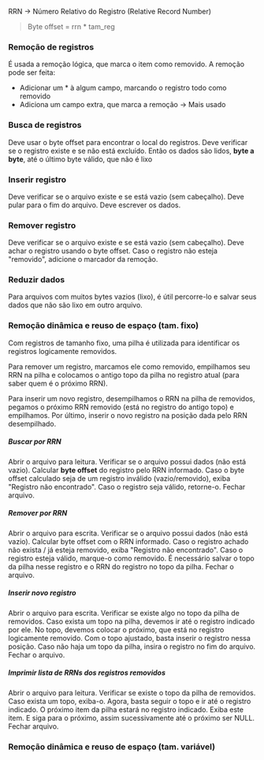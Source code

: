 
RRN -> Número Relativo do Registro (Relative Record Number)

> Byte offset = rrn * tam_reg

### Remoção de registros
É usada a remoção lógica, que marca o item como removido.
A remoção pode ser feita: 
- Adicionar um * à algum campo, marcando o registro todo como removido
- Adiciona um campo extra, que marca a remoção -> Mais usado

### Busca de registros
Deve usar o byte offset para encontrar o local do registros.
Deve verificar se o registro existe e se não está excluído.
Então os dados são lidos, **byte a byte**, até o último byte válido, que não é lixo

### Inserir registro
Deve verificar se o arquivo existe e se está vazio (sem cabeçalho).
Deve pular para o fim do arquivo.
Deve escrever os dados.

### Remover registro
Deve verificar se o arquivo existe e se está vazio (sem cabeçalho).
Deve achar o registro usando o byte offset.
Caso o registro não esteja "removido", adicione o marcador da remoção.

### Reduzir dados
Para arquivos com muitos bytes vazios (lixo), é útil percorre-lo e salvar seus dados que não são lixo em outro arquivo.


### Remoção dinâmica e reuso de espaço (tam. fixo)
Com registros de tamanho fixo, uma pilha é utilizada para identificar os registros logicamente removidos.

Para remover um registro, marcamos ele como removido, empilhamos seu RRN na pilha e colocamos o antigo topo da pilha no registro atual (para saber quem é o próximo RRN).

Para inserir um novo registro, desempilhamos o RRN na pilha de removidos, pegamos o próximo RRN removido (está no registro do antigo topo) e empilhamos. Por último, inserir o novo registro na posição dada pelo RRN desempilhado. 

##### Buscar por RRN
Abrir o arquivo para leitura.
Verificar se o arquivo possui dados (não está vazio).
Calcular **byte offset** do registro pelo RRN informado.
Caso o byte offset calculado seja de um registro inválido (vazio/removido), exiba "Registro não encontrado".
Caso o registro seja válido, retorne-o.
Fechar arquivo.

##### Remover por RRN
Abrir o arquivo para escrita.
Verificar se o arquivo possui dados (não está vazio).
Calcular byte offset com o RRN informado.
Caso o registro achado não exista / já esteja removido, exiba "Registro não encontrado".
Caso o registro esteja válido, marque-o como removido.
É necessário salvar o topo da pilha nesse registro e o RRN do registro no topo da pilha.
Fechar o arquivo.

##### Inserir novo registro
Abrir o arquivo para escrita.
Verificar se existe algo no topo da pilha de removidos.
Caso exista um topo na pilha, devemos ir até o registro indicado por ele.
No topo, devemos colocar o próximo, que está no registro logicamente removido.
Com o topo ajustado, basta inserir o registro nessa posição.
Caso não haja um topo da pilha, insira o registro no fim do arquivo.
Fechar o arquivo.

##### Imprimir lista de RRNs dos registros removidos
Abrir o arquivo para leitura.
Verificar se existe o topo da pilha de removidos.
Caso exista um topo, exiba-o.
Agora, basta seguir o topo e ir até o registro indicado.
O próximo item da pilha estará no registro indicado.
Exiba este item.
E siga para o próximo, assim sucessivamente até o próximo ser NULL.
Fechar arquivo.

### Remoção dinâmica e reuso de espaço (tam. variável)